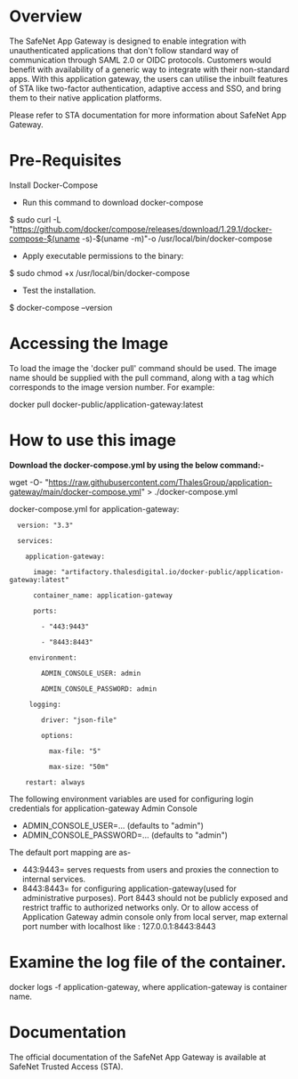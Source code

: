 # **Overview**

The SafeNet App Gateway is designed to enable integration with unauthenticated applications that don't follow standard way of communication through SAML 2.0 or OIDC protocols. Customers would benefit with availability of a generic way to integrate with their non-standard apps. With this application gateway, the users can utilise the inbuilt features of STA like two-factor authentication, adaptive access and SSO, and bring them to their native application platforms.

Please refer to STA documentation for more information about SafeNet App Gateway. 

# **Pre-Requisites**

Install Docker-Compose

- Run this command to download docker-compose

$ sudo curl -L &quot;https://github.com/docker/compose/releases/download/1.29.1/docker-compose-$(uname -s)-$(uname -m)&quot;-o /usr/local/bin/docker-compose

- Apply executable permissions to the binary:

$ sudo chmod +x /usr/local/bin/docker-compose

- Test the installation.

$ docker-compose –version

# **Accessing the Image**

To load the image the &#39;docker pull&#39; command should be used. The image name should be supplied with the pull command, along with a tag which corresponds to the image version number. For example:

docker pull docker-public/application-gateway:latest

# **How to use this image**

**Download the docker-compose.yml by using the below command:-**

wget -O- "https://raw.githubusercontent.com/ThalesGroup/application-gateway/main/docker-compose.yml" > ./docker-compose.yml

docker-compose.yml for application-gateway:

      version: "3.3"

      services:

        application-gateway:

          image: "artifactory.thalesdigital.io/docker-public/application-gateway:latest"

          container_name: application-gateway

          ports:

            - "443:9443"

            - "8443:8443"

         environment:

            ADMIN_CONSOLE_USER: admin

            ADMIN_CONSOLE_PASSWORD: admin

         logging:

            driver: "json-file"

            options:

              max-file: "5"

              max-size: "50m"

        restart: always

The following environment variables are used for configuring login credentials for application-gateway Admin Console

- ADMIN_CONSOLE_USER=... (defaults to "admin")
- ADMIN_CONSOLE_PASSWORD=... (defaults to "admin")

The default port mapping are as-

- 443:9443= serves requests from users and proxies the connection to internal services.
- 8443:8443= for configuring application-gateway(used for administrative purposes). Port 8443 should not be publicly exposed and restrict traffic to authorized networks only.
Or to allow access of Application Gateway admin console only from local server, map external port number with localhost
like : 127.0.0.1:8443:8443

# **Examine the log file of the container.**

docker logs -f application-gateway, where application-gateway is container name.

# **Documentation**

The official documentation of the SafeNet App Gateway is available at SafeNet Trusted Access (STA).
